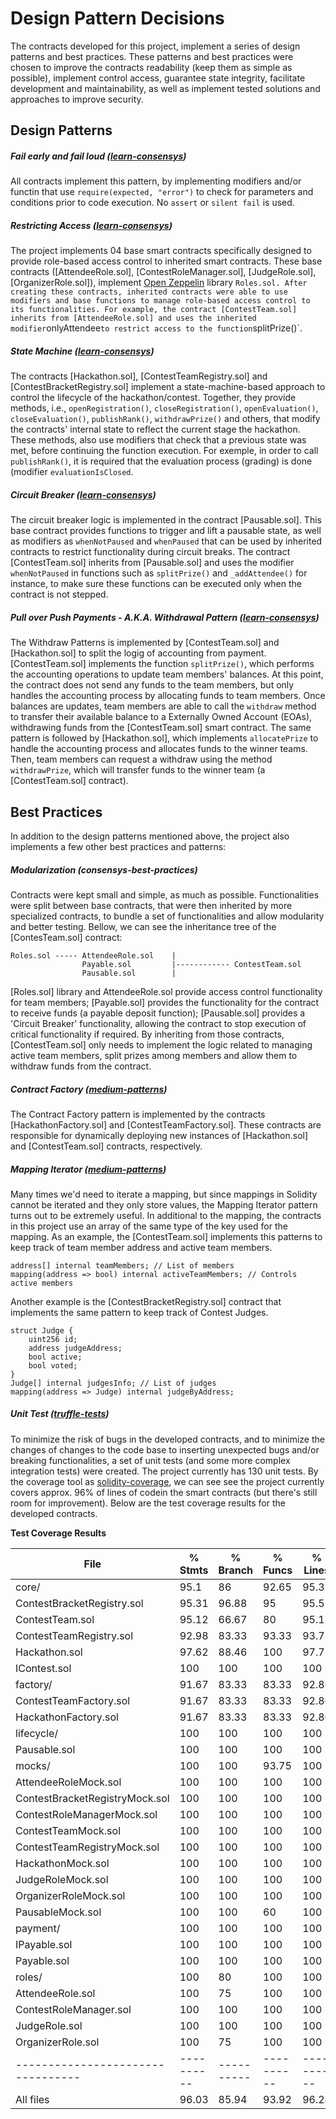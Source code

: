 # Design Pattern Decisions

The contracts developed for this project, implement a series of design patterns and best practices.
These patterns and best practices were chosen to improve the contracts readability (keep them as simple as possible), implement control access, guarantee state integrity, facilitate development and maintainability, as well as implement tested solutions and approaches to improve security.

## Design Patterns

##### Fail early and fail loud ([learn-consensys])

All contracts implement this pattern, by implementing modifiers and/or functin that use `require(expected, "error")` to check for parameters and conditions prior to code execution. No `assert` or `silent fail` is used.

##### Restricting Access ([learn-consensys])

The project implements 04 base smart contracts specifically designed to provide role-based access control to inherited smart contracts.
These base contracts ([AttendeeRole.sol], [ContestRoleManager.sol], [JudgeRole.sol], [OrganizerRole.sol]), implement [Open Zeppelin] library `Roles.sol. After creating these contracts, inherited contracts were able to use modifiers and base functions to manage role-based access control to its functionalities. For example, the contract [ContestTeam.sol] inherits from [AttendeeRole.sol] and uses the inherited modifier`onlyAttendee`to restrict access to the function`splitPrize()`.

##### State Machine ([learn-consensys])

The contracts [Hackathon.sol], [ContestTeamRegistry.sol] and [ContestBracketRegistry.sol] implement a state-machine-based approach to control the lifecycle of the hackathon/contest.
Together, they provide methods, i.e., `openRegistration()`, `closeRegistration()`, `openEvaluation()`, `closeEvaluation()`, `publishRank()`, `withdrawPrize()` and others, that modify the contracts' internal state to reflect the current stage the hackathon. These methods, also use modifiers that check that a previous state was met, before continuing the function execution. For exemple, in order to call `publishRank()`, it is required that the evaluation process (grading) is done (modifier `evaluationIsClosed`.

##### Circuit Breaker ([learn-consensys])

The circuit breaker logic is implemented in the contract [Pausable.sol]. This base contract provides functions to trigger and lift a pausable state, as well as modifiers as `whenNotPaused` and `whenPaused` that can be used by inherited contracts to restrict functionality during circuit breaks. The contract [ContestTeam.sol] inherits from [Pausable.sol] and uses the modifier `whenNotPaused` in functions such as `splitPrize()` and `_addAttendee()` for instance, to make sure these functions can be executed only when the contract is not stepped.

##### Pull over Push Payments - A.K.A. Withdrawal Pattern ([learn-consensys])

The Withdraw Patterns is implemented by [ContestTeam.sol] and [Hackathon.sol] to split the logig of accounting from payment.
[ContestTeam.sol] implements the function `splitPrize()`, which performs the accounting operations to update team members' balances. At this point, the contract does not send any funds to the team members, but only handles the accounting process by allocating funds to team members. Once balances are updates, team members are able to call the `withdraw` method to transfer their available balance to a Externally Owned Account (EOAs), withdrawing funds from the [ContestTeam.sol] smart contract.
The same pattern is followed by [Hackathon.sol], which implements `allocatePrize` to handle the accounting process and allocates funds to the winner teams. Then, team members can request a withdraw using the method `withdrawPrize`, which will transfer funds to the winner team (a [ContestTeam.sol] contract).

## Best Practices

In addition to the design patterns mentioned above, the project also implements a few other best practices and patterns:

##### Modularization (consensys-best-practices)

Contracts were kept small and simple, as much as possible. Functionalities were split between base contracts, that were then inherited by more specialized contracts, to bundle a set of functionalities and allow modularity and better testing.
Bellow, we can see the inheritance tree of the [ContesTeam.sol] contract:

    Roles.sol ----- AttendeeRole.sol    |
                    Payable.sol         |------------ ContestTeam.sol
                    Pausable.sol        |

[Roles.sol] library and AttendeeRole.sol provide access control functionality for team members;
[Payable.sol] provides the functionality for the contract to receive funds (a payable deposit function);
[Pausable.sol] provides a 'Circuit Breaker' functionality, allowing the contract to stop execution of critical functionality if required.
By inheriting from those contracts, [ContestTeam.sol] only needs to implement the logic related to managing active team members, split prizes among members and allow them to withdraw funds from the contract.

##### Contract Factory ([medium-patterns])

The Contract Factory pattern is implemented by the contracts [HackathonFactory.sol] and [ContestTeamFactory.sol].
These contracts are responsible for dynamically deploying new instances of [Hackathon.sol] and [ContestTeam.sol] contracts, respectively.

##### Mapping Iterator ([medium-patterns])

Many times we'd need to iterate a mapping, but since mappings in Solidity cannot be iterated and they only store values, the Mapping Iterator pattern turns out to be extremely useful. In additional to the mapping, the contracts in this project use an array of the same type of the key used for the mapping.
As an example, the [ContestTeam.sol] implements this patterns to keep track of team member address and active team members.

```
address[] internal teamMembers; // List of members
mapping(address => bool) internal activeTeamMembers; // Controls active members
```

Another example is the [ContestBracketRegistry.sol] contract that implements the same pattern to keep track of Contest Judges.

```
struct Judge {
    uint256 id;
    address judgeAddress;
    bool active;
    bool voted;
}
Judge[] internal judgesInfo; // List of judges
mapping(address => Judge) internal judgeByAddress;
```

##### Unit Test ([truffle-tests])

To minimize the risk of bugs in the developed contracts, and to minimize the changes of changes to the code base to inserting unexpected bugs and/or breaking functionalities, a set of unit tests (and some more complex integration tests) were created.
The project currently has 130 unit tests. By the coverage tool as [solidity-coverage], we can see see the project currently covers approx. 96% of lines of codein the smart contracts (but there's still room for improvement).
Below are the test coverage results for the developed contracts.

**Test Coverage Results**

| File                              | % Stmts    | % Branch   | % Funcs    | % Lines    | Uncovered Lines  |
| --------------------------------- | ---------- | ---------- | ---------- | ---------- | ---------------- |
| core/                             | 95.1       | 86         | 92.65      | 95.37      |                  |
| ContestBracketRegistry.sol        | 95.31      | 96.88      | 95         | 95.52      | 245,246,247      |
| ContestTeam.sol                   | 95.12      | 66.67      | 80         | 95.12      | 128,136          |
| ContestTeamRegistry.sol           | 92.98      | 83.33      | 93.33      | 93.75      | 226,271,272,292  |
| Hackathon.sol                     | 97.62      | 88.46      | 100        | 97.73      | 137              |
| IContest.sol                      | 100        | 100        | 100        | 100        |                  |
| factory/                          | 91.67      | 83.33      | 83.33      | 92.86      |                  |
| ContestTeamFactory.sol            | 91.67      | 83.33      | 83.33      | 92.86      | 53               |
| HackathonFactory.sol              | 91.67      | 83.33      | 83.33      | 92.86      | 60               |
| lifecycle/                        | 100        | 100        | 100        | 100        |                  |
| Pausable.sol                      | 100        | 100        | 100        | 100        |                  |
| mocks/                            | 100        | 100        | 93.75      | 100        |                  |
| AttendeeRoleMock.sol              | 100        | 100        | 100        | 100        |                  |
| ContestBracketRegistryMock.sol    | 100        | 100        | 100        | 100        |                  |
| ContestRoleManagerMock.sol        | 100        | 100        | 100        | 100        |                  |
| ContestTeamMock.sol               | 100        | 100        | 100        | 100        |                  |
| ContestTeamRegistryMock.sol       | 100        | 100        | 100        | 100        |                  |
| HackathonMock.sol                 | 100        | 100        | 100        | 100        |                  |
| JudgeRoleMock.sol                 | 100        | 100        | 100        | 100        |                  |
| OrganizerRoleMock.sol             | 100        | 100        | 100        | 100        |                  |
| PausableMock.sol                  | 100        | 100        | 60         | 100        |                  |
| payment/                          | 100        | 100        | 100        | 100        |                  |
| IPayable.sol                      | 100        | 100        | 100        | 100        |                  |
| Payable.sol                       | 100        | 100        | 100        | 100        |                  |
| roles/                            | 100        | 80         | 100        | 100        |                  |
| AttendeeRole.sol                  | 100        | 75         | 100        | 100        |                  |
| ContestRoleManager.sol            | 100        | 100        | 100        | 100        |                  |
| JudgeRole.sol                     | 100        | 100        | 100        | 100        |                  |
| OrganizerRole.sol                 | 100        | 75         | 100        | 100        |                  |
| --------------------------------- | ---------- | ---------- | ---------- | ---------- | ---------------- |
| All files                         | 96.03      | 85.94      | 93.92      | 96.28      |                  |

[solidity-coverage]: https://www.npmjs.com/package/solidity-coverage
[open zeppelin]: https://github.com/OpenZeppelin/openzeppelin-contracts
[learn-consensys]: https://learn.consensys.net/unit/view/id:1971
[medium-patterns]: https://medium.com/@i6mi6/solidty-smart-contracts-design-patterns-ecfa3b1e9784
[consensys-best-practices]: https://consensys.github.io/smart-contract-best-practices/general_philosophy/
[truffle-tests]: https://www.trufflesuite.com/docs/truffle/testing/writing-tests-in-javascript
